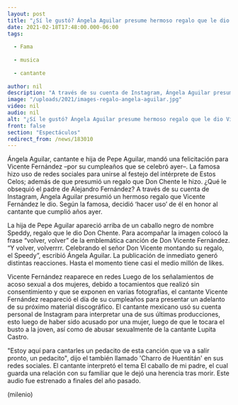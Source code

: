 ```yaml
---
layout: post
title: "¿Sí le gustó? Ángela Aguilar presume hermoso regalo que le dio Vicente Fernández"
date: 2021-02-18T17:48:00.000-06:00
tags:
  
  - Fama
  
  - musica
  
  - cantante
  
author: nil
description: "A través de su cuenta de Instagram, Ángela Aguilar presumió un hermoso regalo que Vicente Fernández le dio. Según la famosa, decidió ‘hacer uso’ de él en honor al cantante que cumplió años ayer. "
image: "/uploads/2021/images-regalo-angela-aguilar.jpg"
video: nil
audio: nil
alt: "¿Sí le gustó? Ángela Aguilar presume hermoso regalo que le dio Vicente Fernández"
front: false
section: "Espectáculos"
redirect_from: /news/183010
---
```


Ángela Aguilar, cantante e hija de Pepe Aguilar, mandó una felicitación para Vicente Fernández –por su cumpleaños que se celebró ayer–. La famosa hizo uso de redes sociales para unirse al festejo del intérprete de Estos Celos; además de que presumió un regalo que Don Chente le hizo. ¿Qué le obsequió el padre de Alejandro Fernández? 
A través de su cuenta de Instagram, Ángela Aguilar presumió un hermoso regalo que Vicente Fernández le dio. Según la famosa, decidió ‘hacer uso’ de él en honor al cantante que cumplió años ayer. 

La hija de Pepe Aguilar apareció arriba de un caballo negro de nombre Speddy, regalo que le dio Don Chente. Para acompañar la imagen colocó la frase “volver, volver” de la emblemática canción de Don Vicente Fernández. 
“Y volver, volverrrr. Celebrando el señor Don Vicente montando su regalo, el Speedy”, escribió Ángela Aguilar. 
La publicación de inmediato generó distintas reacciones. Hasta el momento tiene casi el medio millón de likes. 

Vicente Fernández reaparece en redes  Luego de los señalamientos de acoso sexual a dos mujeres, debido a tocamientos que realizó sin consentimiento y que se exponen en varias fotografías, el cantante Vicente Fernández reapareció el día de su cumpleaños para presentar un adelanto de su próximo material discográfico.  El cantante mexicano usó su cuenta personal de Instagram para interpretar una de sus últimas producciones, esto luego de haber sido acusado por una mujer, luego de que le tocara el busto a la joven, así como de abusar sexualmente de la cantante Lupita Castro.  

"Estoy aquí para cantarles un pedacito de esta canción que va a salir pronto, un pedacito", dijo el también llamado 'Charro de Huentitán' en sus redes sociales.   El cantante interpretó el tema El caballo de mi padre, el cual guarda una relación con su familiar que le dejó una herencia tras morir. Este audio fue estrenado a finales del año pasado.

(milenio)